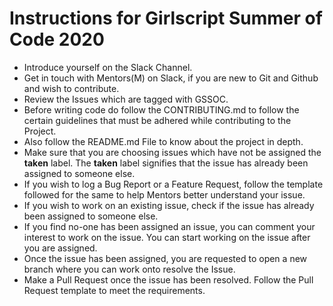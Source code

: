 # Instructions for Girlscript Summer of Code 2020
- Introduce yourself on the Slack Channel.
- Get in touch with Mentors(M) on Slack, if you are new to Git and Github and wish to contribute.
- Review the Issues which are tagged with GSSOC. 
- Before writing code do follow the CONTRIBUTING.md to follow the certain guidelines that must be adhered while contributing to the Project.
- Also follow the README.md File to know about the project in depth.
- Make sure that you are choosing issues which have not be assigned the **taken** label. The **taken** label signifies that the issue has already been assigned to someone else.
- If you wish to log a Bug Report or a Feature Request, follow the template followed for the same to help Mentors better understand your
issue.
- If you wish to work on an existing issue, check if the issue has already been assigned to someone else. 
- If you find no-one has been assigned an issue, you can comment your interest to work on the issue. You can start working on the issue after you are assigned.
- Once the issue has been assigned, you are requested to open a new branch where you can work onto resolve the Issue. 
- Make a Pull Request once the issue has been resolved. Follow the Pull Request template to meet the requirements. 
